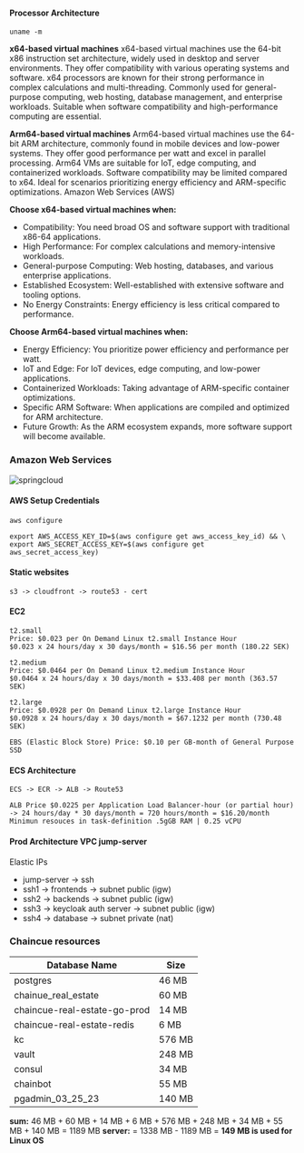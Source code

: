 #### Processor Architecture

```uname -m```

**x64-based virtual machines**
x64-based virtual machines use the 64-bit x86 instruction set architecture, widely used in desktop and server
environments. They offer compatibility with various operating systems and software. x64 processors are known for their
strong performance in complex calculations and multi-threading. Commonly used for general-purpose computing, web
hosting, database management, and enterprise workloads. Suitable when software compatibility and high-performance
computing are essential.

**Arm64-based virtual machines**
Arm64-based virtual machines use the 64-bit ARM architecture, commonly found in mobile devices and low-power systems.
They offer good performance per watt and excel in parallel processing. Arm64 VMs are suitable for IoT, edge computing,
and containerized workloads. Software compatibility may be limited compared to x64. Ideal for scenarios prioritizing
energy efficiency and ARM-specific optimizations.
Amazon Web Services (AWS)

**Choose x64-based virtual machines when:**

- Compatibility: You need broad OS and software support with traditional x86-64 applications.
- High Performance: For complex calculations and memory-intensive workloads.
- General-purpose Computing: Web hosting, databases, and various enterprise applications.
- Established Ecosystem: Well-established with extensive software and tooling options.
- No Energy Constraints: Energy efficiency is less critical compared to performance.

**Choose Arm64-based virtual machines when:**

- Energy Efficiency: You prioritize power efficiency and performance per watt.
- IoT and Edge: For IoT devices, edge computing, and low-power applications.
- Containerized Workloads: Taking advantage of ARM-specific container optimizations.
- Specific ARM Software: When applications are compiled and optimized for ARM architecture.
- Future Growth: As the ARM ecosystem expands, more software support will become available.

### Amazon Web Services

![springcloud](https://images.chaincuet.com/wiki/aws-arch.gif)

#### AWS Setup Credentials

####                

```
aws configure

export AWS_ACCESS_KEY_ID=$(aws configure get aws_access_key_id) && \
export AWS_SECRET_ACCESS_KEY=$(aws configure get aws_secret_access_key)
```

#### Static websites

```
s3 -> cloudfront -> route53 - cert
```

#### EC2

```
t2.small
Price: $0.023 per On Demand Linux t2.small Instance Hour
$0.023 x 24 hours/day x 30 days/month = $16.56 per month (180.22 SEK)

t2.medium
Price: $0.0464 per On Demand Linux t2.medium Instance Hour
$0.0464 x 24 hours/day x 30 days/month = $33.408 per month (363.57 SEK)

t2.large
Price: $0.0928 per On Demand Linux t2.large Instance Hour
$0.0928 x 24 hours/day x 30 days/month = $67.1232 per month (730.48 SEK)

EBS (Elastic Block Store) Price: $0.10 per GB-month of General Purpose SSD
```

#### ECS Architecture

```
ECS -> ECR -> ALB -> Route53

ALB Price $0.0225 per Application Load Balancer-hour (or partial hour)
-> 24 hours/day * 30 days/month = 720 hours/month = $16.20/month
Minimun resouces in task-definition .5gGB RAM | 0.25 vCPU
```

#### Prod Architecture VPC jump-server

Elastic IPs

- jump-server -> ssh
- ssh1 -> frontends -> subnet public (igw)
- ssh2 -> backends -> subnet public (igw)
- ssh3 -> keycloak auth server -> subnet public (igw)
- ssh4 -> database -> subnet private (nat)

### Chaincue resources

| Database Name                       | Size   |
|-------------------------------------|--------|
| postgres                            | 46 MB  |
| chainue_real_estate                 | 60 MB  |
| chaincue-real-estate-go-prod        | 14 MB  |
| chaincue-real-estate-redis          | 6 MB   |
| kc                                  | 576 MB |
| vault                               | 248 MB |
| consul                              | 34 MB  |
| chainbot                            | 55 MB  |
| pgadmin_03_25_23                    | 140 MB |

**sum:** 46 MB + 60 MB + 14 MB + 6 MB + 576 MB + 248 MB + 34 MB + 55 MB + 140 MB = 1189 MB
**server:** = 1338 MB - 1189 MB = **149 MB is used for Linux OS**


